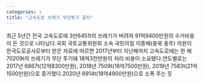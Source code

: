 ```yaml
---
categories: i
title: "고속도로 쓰레기 무단투기 골치"
---
```

최근 5년간 전국 고속도로에 3만6451t의 쓰레기가 버려져 91억9400만원의 수거비용이 든 것으로 나타났다.국회 국토교통위원회 소속 국민의힘 이종배(충북 충주) 의원이 한국도로공사로부터 받은 자료에 따르면 2017년부터 지난해까지 고속도로에는 한 해 70209t의 쓰레기가 무단 투기돼 18억3천만원의 처리 비용이 소요됐다.연도별로는 2017년 6867t(12억8300만원), 2018년 7509t(16억7500만원), 2019년 7583t(21억1500만원)으로 증가했다.2020년 6914t(18억4900만원)으로 소폭 주는 듯